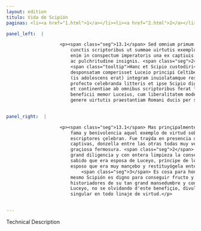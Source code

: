 ```yaml
---
layout: edition
titulo: Vida de Scipión
paginas: <li><a href="1.html">1</a></li><li><a href="2.html">2</a></li><li><a href="3.html">3</a></li><li><a href="4.html">4</a></li><li><a href="5.html">5</a></li><li><a href="6.html">6</a></li><li><a href="7.html">7</a></li><li><a href="8.html">8</a></li><li><a href="9.html">9</a></li><li><a href="10.html">10</a></li><li><a href="11.html">11</a></li><li><a href="12.html">12</a></li><li><a href="13.html">13</a></li><li><a href="14.html">14</a></li><li><a href="15.html">15</a></li><li><a href="16.html">16</a></li><li><a href="17.html">17</a></li><li><a href="18.html">18</a></li><li><a href="19.html">19</a></li><li><a href="20.html">20</a></li><li><a href="21.html">21</a></li><li><a href="22.html">22</a></li><li><a href="23.html">23</a></li><li><a href="24.html">24</a></li><li><a href="25.html">25</a></li><li><a href="26.html">26</a></li><li><a href="27.html">27</a></li><li><a href="28.html">28</a></li><li><a href="29.html">29</a></li><li><a href="30.html">30</a></li><li><a href="31.html">31</a></li><li><a href="32.html">32</a></li><li><a href="33.html">33</a></li><li><a href="34.html">34</a></li><li><a href="35.html">35</a></li><li><a href="36.html">36</a></li><li><a href="37.html">37</a></li><li><a href="38.html">38</a></li><li><a href="39.html">39</a></li><li><a href="40.html">40</a></li><li><a href="41.html">41</a></li><li><a href="42.html">42</a></li><li><a href="43.html">43</a></li><li><a href="44.html">44</a></li><li><a href="45.html">45</a></li><li><a href="46.html">46</a></li><li><a href="47.html">47</a></li><li><a href="48.html">48</a></li><li><a href="49.html">49</a></li><li><a href="50.html">50</a></li><li><a href="51.html">51</a></li><li><a href="52.html">52</a></li><li><a href="53.html">53</a></li><li><a href="54.html">54</a></li><li><a href="55.html">55</a></li><li><a href="56.html">56</a></li><li><a href="57.html">57</a></li><li><a href="58.html">58</a></li><li><a href="59.html">59</a></li><li><a href="60.html">60</a></li><li><a href="61.html">61</a></li><li><a href="62.html">62</a></li><li><a href="63.html">63</a></li><li><a href="64.html">64</a></li><li><a href="65.html">65</a></li><li><a href="66.html">66</a></li><li><a href="67.html">67</a></li><li><a href="68.html">68</a></li><li><a href="69.html">69</a></li><li><a href="70.html">70</a></li><li><a href="71.html">71</a></li><li><a href="72.html">72</a></li><li><a href="73.html">73</a></li><li><a href="74.html">74</a></li>

panel_left:  |

                    <p><span class="seg">13.1</span> Sed omnium primum eius famam et beniuolentiam auxit id quod a
                        cunctis scriptoribus ut summae uirtutis exemplum celebratur. Adducta est
                        enim in conspectum imperatoris una ex captiuis uirgo longe ante alias specie
                        ac pulchritudine insignis. <span class="seg">2</span>
                        <span class="tooltip">Hanc et Scipio custodiri<span class="tooltiptext">Hanc Scipio et custodiri #F #M #N #P #R #S #U #W </span></span> diligentissime et seruari integerrime iussit, pauloque post cum
                        desponsatam comperisset Luceio principi Celtiberorum, sponso ad se accito
                        (is adolescens erat) integram inuiolatamque restituit. <span class="seg">3</span> Res est
                        profecto celebranda litteris et ipse Scipio dignus ut tantae mansuetudinis
                        et continentiae ab omnibus scriptoribus ferat fructum. <span class="seg">4</span> Huius
                        beneficii memor Luceius, cum liberalitatem modestiam et singularem in omni
                        genere uirtutis praestantiam Romani ducis per suos populos diuulgasset.</p>
                

panel_right:  |

                    <p><span class="seg">13.1</span> Mas prinçipalmente entre todos los benefiçios fizo cresçer su
                        fama y benivolencia aquel exemplo de virtud soberana que todos los
                        escriptores çelebran. Fue traýda en presencia del capitán una de las
                        captivas, donzella entre las otras todas muy ventajosa y más señalada en
                        graçiosa fermosura. <span class="seg">2</span> Mandó Scipión que fuesse guardada con muy
                        grand diligencia y con entera limpieza la conservassen. Y dende a poco,
                        sabido que era esposa de Luceyo, príncipe de los celtíberos, fizo venir el
                        esposo que era muy mançebo y restituyógela entera y sin violación.
                            <span class="seg">3</span> Es cosa para honrosamente comemorar en escriptura, y el
                        mesmo Scipión es digno para conseguir fructo y reportar loanças de todos los
                        historiadores de su tan grand mansedumbre y continencia. <span class="seg">4</span>
                        Luceyo, no se olvidando d'este benefiçio, divulgava por <span class="tooltip">sus<span class="tooltiptext">su  </span></span> pueblos la liberalidad de Scipión y su modestia y prinçipalidad
                        singular en todo linaje de virtud.</p>
                

---
```


Technical Description 